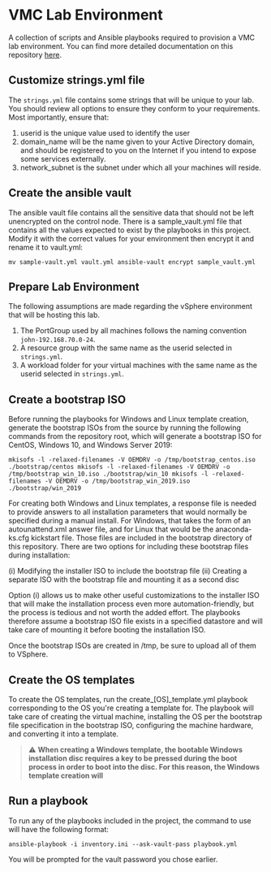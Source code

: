 # VMC Lab Environment
A collection of scripts and Ansible playbooks required to provision a VMC lab environment. You
can find more detailed documentation on this repository [here](http://www.google.com).

## Customize strings.yml file
The `strings.yml` file contains some strings that will be unique to your lab. You should review
all options to ensure they conform to your requirements. Most importantly, ensure that:

1. userid is the unique value used to identify the user
2. domain\_name will be the name given to your Active Directory domain, and should be registered
to you on the Internet if you intend to expose some services externally.
3. network\_subnet is the subnet under which all your machines will reside.

## Create the ansible vault
The ansible vault file contains all the sensitive data that should not be left unencrypted
on the control node. There is a sample_vault.yml file that contains all the values
expected to exist by the playbooks in this project. Modify it with the correct values
for your environment then encrypt it and rename it to vault.yml:

`mv sample-vault.yml vault.yml
ansible-vault encrypt sample_vault.yml`

## Prepare Lab Environment
The following assumptions are made regarding the vSphere environment that will be hosting
this lab.
1. The PortGroup used by all machines follows the naming convention `john-192.168.70.0-24`.
2. A resource group with the same name as the userid selected in `strings.yml`.
3. A workload folder for your virtual machines with the same name as the userid selected in
`strings.yml`.

## Create a bootstrap ISO
Before running the playbooks for Windows and Linux template creation, generate the bootstrap ISOs
from the source by running the following commands from the repository root, which will generate
a bootstrap ISO for CentOS, Windows 10, and Windows Server 2019:

`mkisofs -l -relaxed-filenames -V OEMDRV -o /tmp/bootstrap_centos.iso ./bootstrap/centos
mkisofs -l -relaxed-filenames -V OEMDRV -o /tmp/bootstrap_win_10.iso ./bootstrap/win_10
mkisofs -l -relaxed-filenames -V OEMDRV -o /tmp/bootstrap_win_2019.iso ./bootstrap/win_2019`

For creating both Windows and Linux templates, a response file is needed to provide answers to all
installation parameters that would normally be specified during a manual install. For Windows, that
takes the form of an autounattend.xml answer file, and for Linux that would be the anaconda-ks.cfg
kickstart file. Those files are included in the bootstrap directory of this repository. There are
two options for including these bootstrap files during installation:

(i) Modifying the installer ISO to include the bootstrap file
(ii) Creating a separate ISO with the bootstrap file and mounting it as a second disc

Option (i) allows us to make other useful customizations to the installer ISO that will make the
installation process even more automation-friendly, but the process is tedious and not worth the
added effort. The playbooks therefore assume a bootstrap ISO file exists in a specified datastore
and will take care of mounting it before booting the installation ISO.

Once the bootstrap ISOs are created in /tmp, be sure to upload all of them to VSphere.

## Create the OS templates
To create the OS templates, run the create\_[OS]\_template.yml playbook corresponding to the OS
you're creating a template for. The playbook will take care of creating the virtual machine,
installing the OS per the bootstrap file specification in the bootstrap ISO, configuring the
machine hardware, and converting it into a template.

> :warning: **When creating a Windows template, the bootable Windows installation disc requires
a key to be pressed during the boot process in order to boot into the disc. For this reason,
the Windows template creation will**

## Run a playbook
To run any of the playbooks included in the project, the command to use will have the following
format:

`ansible-playbook -i inventory.ini --ask-vault-pass playbook.yml`

You will be prompted for the vault password you chose earlier.
